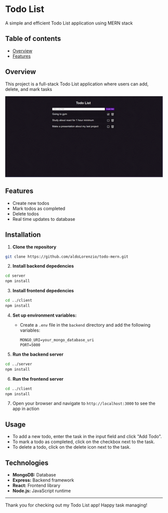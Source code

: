 # Todo List

A simple and efficient Todo List application using MERN stack

## Table of contents
- [Overview](#overview)
- [Features]()

## Overview
This project is a full-stack Todo List application where users can add, delete, and mark tasks

![Todo List Screenshot](./client/public/TodolistScreenshot.png)

## Features
- Create new todos
- Mark todos as completed
- Delete todos
- Real time updates to database

## Installation

1. **Clone the repository**
```bash
git clone https://github.com/aldoLorenzio/todo-mern.git
```

2. **Install backend depedencies**
```bash
cd server
npm install
```

3. **Install frontend depedencies**
```bash
cd ../client
npm install
```

4. **Set up environment variables:**
   - Create a `.env` file in the `backend` directory and add the following variables:
     ```env
     MONGO_URI=your_mongo_database_uri
     PORT=5000
     ```

5. **Run the backend server**
```bash
cd ../server
npm install
```

6. **Run the frontend server**
```bash
cd ../client
npm install
```

7. Open your browser and navigate to `http://localhost:3000` to see the app in action

## Usage
- To add a new todo, enter the task in the input field and click "Add Todo".
- To mark a todo as completed, click on the checkbox next to the task.
- To delete a todo, click on the delete icon next to the task.


## Technologies

- **MongoDB:** Database
- **Express:** Backend framework
- **React:** Frontend library
- **Node.js:** JavaScript runtime

---

Thank you for checking out my Todo List app! Happy task managing!